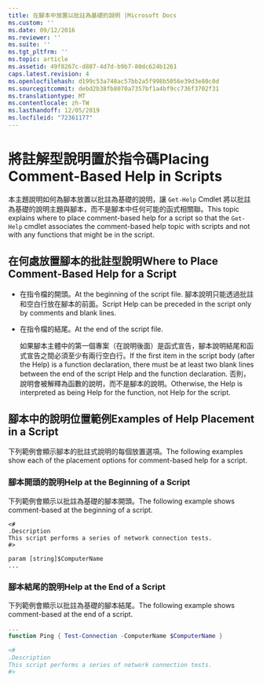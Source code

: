 ```yaml
---
title: 在腳本中放置以批註為基礎的說明 |Microsoft Docs
ms.custom: ''
ms.date: 09/12/2016
ms.reviewer: ''
ms.suite: ''
ms.tgt_pltfrm: ''
ms.topic: article
ms.assetid: 49f8267c-d887-4d7d-b9b7-80dc624b1261
caps.latest.revision: 4
ms.openlocfilehash: d199c53a748ac57bb2a5f998b5056e39d3e80c0d
ms.sourcegitcommit: debd2b38fb8070a7357bf1a4bf9cc736f3702f31
ms.translationtype: MT
ms.contentlocale: zh-TW
ms.lasthandoff: 12/05/2019
ms.locfileid: "72361177"
---
```

# <a name="placing-comment-based-help-in-scripts"></a><span data-ttu-id="7d173-102">將註解型說明置於指令碼</span><span class="sxs-lookup"><span data-stu-id="7d173-102">Placing Comment-Based Help in Scripts</span></span>

<span data-ttu-id="7d173-103">本主題說明如何為腳本放置以批註為基礎的說明，讓 `Get-Help` Cmdlet 將以批註為基礎的說明主題與腳本，而不是腳本中任何可能的函式相關聯。</span><span class="sxs-lookup"><span data-stu-id="7d173-103">This topic explains where to place comment-based help for a script so that the `Get-Help` cmdlet associates the comment-based help topic with scripts and not with any functions that might be in the script.</span></span>

## <a name="where-to-place-comment-based-help-for-a-script"></a><span data-ttu-id="7d173-104">在何處放置腳本的批註型說明</span><span class="sxs-lookup"><span data-stu-id="7d173-104">Where to Place Comment-Based Help for a Script</span></span>

- <span data-ttu-id="7d173-105">在指令檔的開頭。</span><span class="sxs-lookup"><span data-stu-id="7d173-105">At the beginning of the script file.</span></span> <span data-ttu-id="7d173-106">腳本說明只能透過批註和空白行放在腳本的前面。</span><span class="sxs-lookup"><span data-stu-id="7d173-106">Script Help can be preceded in the script only by comments and blank lines.</span></span>

- <span data-ttu-id="7d173-107">在指令檔的結尾。</span><span class="sxs-lookup"><span data-stu-id="7d173-107">At the end of the script file.</span></span>

  <span data-ttu-id="7d173-108">如果腳本主體中的第一個專案（在說明後面）是函式宣告，腳本說明結尾和函式宣告之間必須至少有兩行空白行。</span><span class="sxs-lookup"><span data-stu-id="7d173-108">If the first item in the script body (after the Help) is a function declaration, there must be at least two blank lines between the end of the script Help and the function declaration.</span></span> <span data-ttu-id="7d173-109">否則，說明會被解釋為函數的說明，而不是腳本的說明。</span><span class="sxs-lookup"><span data-stu-id="7d173-109">Otherwise, the Help is interpreted as being Help for the function, not Help for the script.</span></span>

## <a name="examples-of-help-placement-in-a-script"></a><span data-ttu-id="7d173-110">腳本中的說明位置範例</span><span class="sxs-lookup"><span data-stu-id="7d173-110">Examples of Help Placement in a Script</span></span>

 <span data-ttu-id="7d173-111">下列範例會顯示腳本的批註式說明的每個放置選項。</span><span class="sxs-lookup"><span data-stu-id="7d173-111">The following examples show each of the placement options for comment-based help for a script.</span></span>

### <a name="help-at-the-beginning-of-a-script"></a><span data-ttu-id="7d173-112">腳本開頭的說明</span><span class="sxs-lookup"><span data-stu-id="7d173-112">Help at the Beginning of a Script</span></span>

 <span data-ttu-id="7d173-113">下列範例會顯示以批註為基礎的腳本開頭。</span><span class="sxs-lookup"><span data-stu-id="7d173-113">The following example shows comment-based at the beginning of a script.</span></span>

```
<#
.Description
This script performs a series of network connection tests.
#>

param [string]$ComputerName
...
```

### <a name="help-at-the-end-of-a-script"></a><span data-ttu-id="7d173-114">腳本結尾的說明</span><span class="sxs-lookup"><span data-stu-id="7d173-114">Help at the End of a Script</span></span>

 <span data-ttu-id="7d173-115">下列範例會顯示以批註為基礎的腳本結尾。</span><span class="sxs-lookup"><span data-stu-id="7d173-115">The following example shows comment-based at the end of a script.</span></span>

```powershell
...
function Ping { Test-Connection -ComputerName $ComputerName }

<#
.Description
This script performs a series of network connection tests.
#>

```